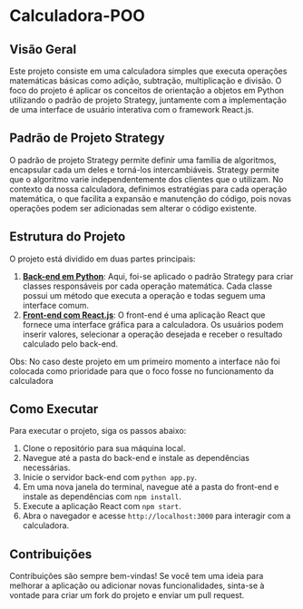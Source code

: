 # Calculadora-POO

## Visão Geral
Este projeto consiste em uma calculadora simples que executa operações matemáticas básicas como adição, subtração, multiplicação e divisão. O foco do projeto é aplicar os conceitos de orientação a objetos em Python utilizando o padrão de projeto Strategy, juntamente com a implementação de uma interface de usuário interativa com o framework React.js.

## Padrão de Projeto Strategy
O padrão de projeto Strategy permite definir uma família de algoritmos, encapsular cada um deles e torná-los intercambiáveis. Strategy permite que o algoritmo varie independentemente dos clientes que o utilizam. No contexto da nossa calculadora, definimos estratégias para cada operação matemática, o que facilita a expansão e manutenção do código, pois novas operações podem ser adicionadas sem alterar o código existente.

## Estrutura do Projeto
O projeto está dividido em duas partes principais:
1. [**Back-end em Python**](https://www.python.org/doc/): Aqui, foi-se aplicado o padrão Strategy para criar classes responsáveis por cada operação matemática. Cada classe possui um método que executa a operação e todas seguem uma interface comum.
2. [**Front-end com React.js**](https://pt-br.legacy.reactjs.org): O front-end é uma aplicação React que fornece uma interface gráfica para a calculadora. Os usuários podem inserir valores, selecionar a operação desejada e receber o resultado calculado pelo back-end.

Obs: No caso deste projeto em um primeiro momento a interface não foi colocada como prioridade para que o foco fosse no funcionamento da calculadora

## Como Executar
Para executar o projeto, siga os passos abaixo:
1. Clone o repositório para sua máquina local.
2. Navegue até a pasta do back-end e instale as dependências necessárias.
3. Inicie o servidor back-end com `python app.py`.
4. Em uma nova janela do terminal, navegue até a pasta do front-end e instale as dependências com `npm install`.
5. Execute a aplicação React com `npm start`.
6. Abra o navegador e acesse `http://localhost:3000` para interagir com a calculadora.

## Contribuições
Contribuições são sempre bem-vindas! Se você tem uma ideia para melhorar a aplicação ou adicionar novas funcionalidades, sinta-se à vontade para criar um fork do projeto e enviar um pull request.

